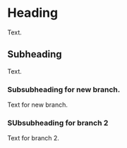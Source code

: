# Heading 

Text.

## Subheading

Text.

### Subsubheading for new branch.

Text for new branch.

### SUbsubheading for branch 2

Text for branch 2.
